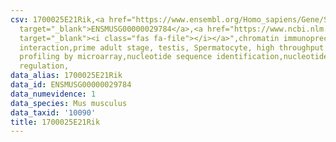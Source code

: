 ```yaml
---
csv: 1700025E21Rik,<a href="https://www.ensembl.org/Homo_sapiens/Gene/Summary?db=core;g=ENSMUSG00000029784"
  target="_blank">ENSMUSG00000029784</a>,<a href="https://www.ncbi.nlm.nih.gov/pubmed/23834426"
  target="_blank"><i class="fas fa-file"></i></a>",chromatin immunoprecipitation assay,direct
  interaction,prime adult stage, testis, Spermatocyte, high throughput transcription
  profiling by microarray,nucleotide sequence identification,nucleotide sequence identification,transcriptional
  regulation,
data_alias: 1700025E21Rik
data_id: ENSMUSG00000029784
data_numevidence: 1
data_species: Mus musculus
data_taxid: '10090'
title: 1700025E21Rik
---
```

